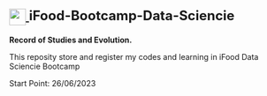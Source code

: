 <h1>
<div style="font-size: 24px;">
    <a href="https://www.dio.me/">
        <img align="center" width="30px" src="https://i.imgur.com/V8tFQCq.png">
    </a>
    <span>iFood-Bootcamp-Data-Sciencie</span>
</div>
</h1>

**Record of Studies and Evolution.**

This reposity store and register my codes and learning in iFood Data Sciencie Bootcamp

Start Point: 26/06/2023 
